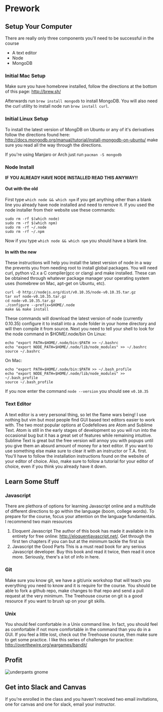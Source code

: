 # Prework
## Setup Your Computer
There are really only three components you'll need to be successful in the course
* A text editor
* Node
* MongoDB

### Initial Mac Setup
Make sure you have homebrew installed, follow the directions at the bottom of
this page: http://brew.sh/

Afterwards run `brew install mongodb` to install MongoDB. You will also need the
curl utility to install node run `brew install curl`.

### Initial Linux Setup
To install the latest version of MongDB on Ubuntu or any of it's derivatives follow
the directions found here: http://docs.mongodb.org/manual/tutorial/install-mongodb-on-ubuntu/
make sure you read all the way through the directions.

If you're using Manjaro or Arch just run `pacman -S mongodb`

### Node Install
**IF YOU ALREADY HAVE NODE INSTALLED READ THIS ANYWAY!!**
#### Out with the old
First type `which node && which npm` if you get anything other than a blank line you already have node installed and need to remove it. If you used the node installer from their website use these commands:
```
sudo rm -rf $(which node)
sudo rm -rf $(which npm)
sudo rm -rf ~/.node
sudo rm -rf ~/.npm
```
Now if you type `which node && which npm` you should have a blank line.

#### In with the new
These instructions will help you install the latest version of node in a way the prevents you from needing root to install
global packages. You will need curl, python v2.x a C compiler(gcc or clang) and make installed. These can be obtained through whatever package manager your operating system uses (homebrew on Mac, apt-get on Ubuntu, etc).
```
curl -O http://nodejs.org/dist/v0.10.35/node-v0.10.35.tar.gz
tar xvf node-v0.10.35.tar.gz
cd node-v0.10.35.tar.gz
./configure --prefix=$HOME/.node
make && make install
```
These commands will download the latest version of node (currently 0.10.35) configure it to install into a .node folder in your 
home directory and will then compile it from source. Next you need to tell your shell to look for the node command in $HOME/.node/bin
On Linux:
```
echo "export PATH=$HOME/.node/bin:$PATH >> ~/.bashrc
echo "export NODE_PATH=$HOME/.node/lib/node_modules" >> ~/.bashrc
source ~/.bashrc
```
On Mac:
```
echo "export PATH=$HOME/.node/bin:$PATH >> ~/.bash_profile
echo "export NODE_PATH=$HOME/.node/lib/node_modules" >> ~/.bash_profile
source ~/.bash_profile
```
If you now enter the command `node --version` you should see `v0.10.35`

### Text Editor
A text editor is a very personal thing, so let the flame wars being! 
I use nothing but vim but most people find GUI based text editors easier to work with. The two most popular options at Codefellows
are Atom and Sublime Text. Atom is still in the early stages of development so you will
run into the occasional bug but it has a great set of features while remaining intuitive.
Sublime Text is great but the free version will annoy you with popups until you give them
an absurd amount of money for a text editor. If you want to use something else make sure
to clear it with an instructor or T.A. first. You'll have to follow the installation instructions
found on the website of your editor of choice. Also, make sure to follow a tutorial for
your editor of choice, even if you think you already have it down.

## Learn Some Stuff 
### Javascript
There are plethora of options for learning Javascript online and a multitude of
different directions to go within the language (boom, college words). To prepare for the course, focus
your attention on the language fundamentals. I recommend two main resources
1. Eloquent Javascript
The author of this book has made it available in its entirety for free online: http://eloquentjavascript.net/.
Get through the first ten chapters if you can but at the minimum tackle the first six
2. Javascript the Good Parts
This is a must read book for any serious Javascript developer. Buy this book and read it twice,
then read it once more. Seriously, there's a lot of info in here.

### Git
Make sure you know git, we have a git/unix workshop that will teach you everything
you need to know and it is require for the course. You should be able to fork a github
repo, make changes to that repo and send a pull request at the very minimum. The Treehouse
course on git is a good resource if you want to brush up on your git skills.

### Unix
You should feel comfortable in a Unix command line. In fact, you should feel as comfortable
if not more comfortable in the command than you do in a GUI. If you feel a little lost, check
out the Treehouse course, then make sure to get some practice. I like this series of challenges
for practice: http://overthewire.org/wargames/bandit/

## Profit
![underpants gnome](http://stoneapeyow.files.wordpress.com/2013/06/underpants-gnome.jpg?w=290)

## Get into Slack and Canvas
If you're enrolled in the class and you haven't received two email invitations, one for canvas and
one for slack, email your instructor.
